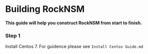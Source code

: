 # Building RockNSM  

**This guide will help you construct RockNSM from start to finish.**  

###  Step 1
Install Centos 7. For guidence please see `Install Centos Guide.md`  
